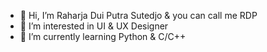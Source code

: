 - 👋 Hi, I’m Raharja Dui Putra Sutedjo & you can call me RDP
- 👀 I’m interested in UI & UX Designer
- 🌱 I’m currently learning Python & C/C++

<!---
Raharja214/Raharja214 is a ✨ special ✨ repository because its `README.md` (this file) appears on your GitHub profile.
You can click the Preview link to take a look at your changes.
--->

